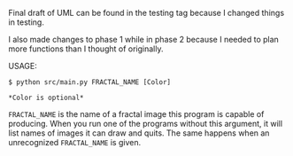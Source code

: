 
Final draft of UML can be found in the testing tag because I changed 
things in testing.

I also made changes to phase 1 while in phase 2 because I needed to plan 
more functions than I thought of originally.

USAGE:

```
$ python src/main.py FRACTAL_NAME [Color]

*Color is optional*
```

`FRACTAL_NAME` is the name of a fractal image this program is capable of
producing.  When you run one of the programs without this argument, it will
list names of images it can draw and quits.  The same happens when an
unrecognized `FRACTAL_NAME` is given.

